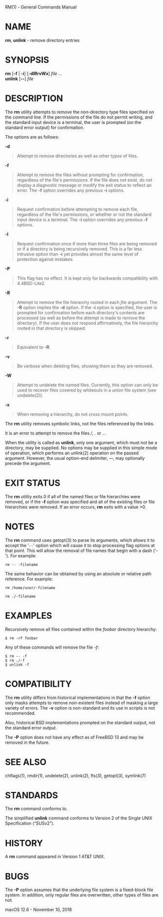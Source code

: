 RM(1) - General Commands Manual

# NAME

**rm**,
**unlink** - remove directory entries

# SYNOPSIS

**rm**
\[**-f**&nbsp;|&nbsp;**-i**]
\[**-dIRrvWx**]
*file&nbsp;...*  
**unlink**
\[**--**]
*file*

# DESCRIPTION

The
**rm**
utility attempts to remove the non-directory type files specified on the
command line.
If the permissions of the file do not permit writing, and the standard
input device is a terminal, the user is prompted (on the standard error
output) for confirmation.

The options are as follows:

**-d**

> Attempt to remove directories as well as other types of files.

**-f**

> Attempt to remove the files without prompting for confirmation,
> regardless of the file's permissions.
> If the file does not exist, do not display a diagnostic message or modify
> the exit status to reflect an error.
> The
> **-f**
> option overrides any previous
> **-i**
> options.

**-i**

> Request confirmation before attempting to remove each file, regardless of
> the file's permissions, or whether or not the standard input device is a
> terminal.
> The
> **-i**
> option overrides any previous
> **-f**
> options.

**-I**

> Request confirmation once if more than three files are being removed or if a
> directory is being recursively removed.
> This is a far less intrusive option than
> **-i**
> yet provides almost the same level of protection against mistakes.

**-P**

> This flag has no effect.
> It is kept only for backwards compatibility with
> 4\.4BSD-Lite2.

**-R**

> Attempt to remove the file hierarchy rooted in each
> *file*
> argument.
> The
> **-R**
> option implies the
> **-d**
> option.
> If the
> **-i**
> option is specified, the user is prompted for confirmation before
> each directory's contents are processed (as well as before the attempt
> is made to remove the directory).
> If the user does not respond affirmatively, the file hierarchy rooted in
> that directory is skipped.

**-r**

> Equivalent to
> **-R**.

**-v**

> Be verbose when deleting files, showing them as they are removed.

**-W**

> Attempt to undelete the named files.
> Currently, this option can only be used to recover
> files covered by whiteouts in a union file system (see
> undelete(2)).

**-x**

> When removing a hierarchy, do not cross mount points.

The
**rm**
utility removes symbolic links, not the files referenced by the links.

It is an error to attempt to remove the files
*/*,
*.*
or
*..*.

When the utility is called as
**unlink**,
only one argument,
which must not be a directory,
may be supplied.
No options may be supplied in this simple mode of operation,
which performs an
unlink(2)
operation on the passed argument.
However, the usual option-end delimiter,
**--**,
may optionally precede the argument.

# EXIT STATUS

The
**rm**
utility exits 0 if all of the named files or file hierarchies were removed,
or if the
**-f**
option was specified and all of the existing files or file hierarchies were
removed.
If an error occurs,
**rm**
exits with a value &gt;0.

# NOTES

The
**rm**
command uses
getopt(3)
to parse its arguments, which allows it to accept
the
'`--`'
option which will cause it to stop processing flag options at that
point.
This will allow the removal of file names that begin
with a dash
('-').
For example:

	rm -- -filename

The same behavior can be obtained by using an absolute or relative
path reference.
For example:

	rm /home/user/-filename

	rm ./-filename

# EXAMPLES

Recursively remove all files contained within the
*foobar*
directory hierarchy:

	$ rm -rf foobar

Any of these commands will remove the file
*-f*:

	$ rm -- -f
	$ rm ./-f
	$ unlink -f

# COMPATIBILITY

The
**rm**
utility differs from historical implementations in that the
**-f**
option only masks attempts to remove non-existent files instead of
masking a large variety of errors.
The
**-v**
option is non-standard and its use in scripts is not recommended.

Also, historical
BSD
implementations prompted on the standard output,
not the standard error output.

The
**-P**
option does not have any effect as of
FreeBSD 13
and may be removed in the future.

# SEE ALSO

chflags(1),
rmdir(1),
undelete(2),
unlink(2),
fts(3),
getopt(3),
symlink(7)

# STANDARDS

The
**rm**
command conforms to.

The simplified
**unlink**
command conforms to
Version&#160;2 of the Single UNIX Specification (&#8220;SUSv2&#8221;).

# HISTORY

A
**rm**
command appeared in
Version&#160;1 AT&T UNIX.

# BUGS

The
**-P**
option assumes that the underlying file system is a fixed-block file
system.  In addition, only regular files are overwritten, other types of files
are not.

macOS 12.6 - November 10, 2018
